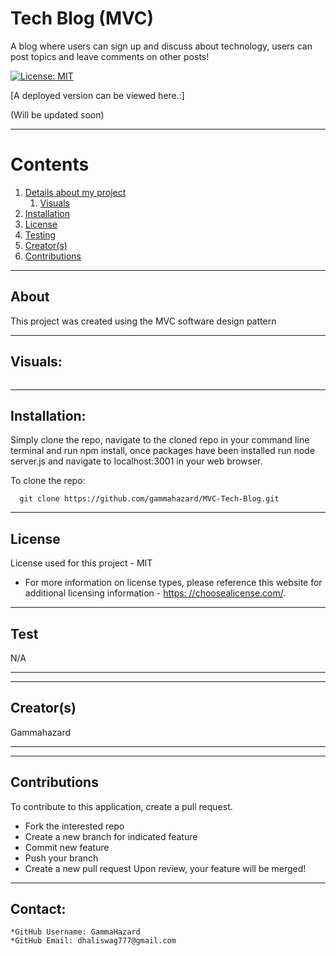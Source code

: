 
  
  # Tech Blog (MVC)

  A blog where users can sign up and discuss about technology, users can post topics and leave comments on other posts!

  [![License: MIT](https://img.shields.io/badge/License-MIT-yellow.svg)](https://opensource.org/licenses/MIT)

  [A deployed version can be viewed here.:]
  
  (Will be updated soon)
  
---

  # Contents

  1. [Details about my project](#about)
      1. [Visuals](#visuals)
  2. [Installation](#installation)
  3. [License](#license)
  4. [Testing](#test)
  5. [Creator(s)](#creators)
  6. [Contributions](#contributions)

---

## About

  This project was created using the MVC software design pattern

---

## Visuals:

  ![]()

---

## Installation:
  Simply clone the repo, navigate to the cloned repo in your command line terminal and run npm install, once packages have been installed run node server.js and navigate to localhost:3001 in your web browser.

  To clone the repo:
  
      git clone https://github.com/gammahazard/MVC-Tech-Blog.git
  
---

  ## License
  License used for this project - MIT
  * For more information on license types, please reference this website
  for additional licensing information - [https: //choosealicense.com/](https://choosealicense.com/).

---

## Test
  N/A

---

---

## Creator(s)
  Gammahazard

---

---

## Contributions
  To contribute to this application, create a pull request.
  - Fork the interested repo
  - Create a new branch for indicated feature
  - Commit new feature
  - Push your branch
  - Create a new pull request
  Upon review, your feature will be merged!

---

## Contact:
    *GitHub Username: GammaHazard
    *GitHub Email: dhaliswag777@gmail.com
  
